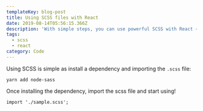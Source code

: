 ```yaml
---
templateKey: blog-post
title: Using SCSS files with React
date: 2019-08-14T05:56:15.366Z
description: 'With simple steps, you can use powerful SCSS with React ⚛︎'
tags:
  - scss
  - react
category: Code
---
```

Using SCSS is simple as install a dependency and importing the `.scss` file:

`yarn add node-sass`

Once installing the dependency, import the scss file and start using!

`import './sample.scss';`
